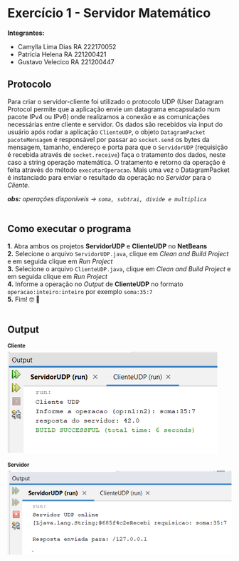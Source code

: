 # Exercício 1 - Servidor Matemático
**Integrantes:**
* Camylla Lima Dias RA 222170052
* Patrícia Helena   RA 221200421
* Gustavo Velecico  RA 221200447

## Protocolo
Para criar o servidor-cliente foi utilizado  o protocolo UDP (User Datagram Protocol permite que a aplicação envie um datagrama encapsulado num pacote IPv4 ou IPv6) onde realizamos a conexão e as comunicações necessárias entre cliente e servidor. Os dados são recebidos via input do usuário após rodar a aplicação ```ClienteUDP```, o objeto ```DatagramPacket pacoteMensagem``` é responsável por passar ao ```socket.send``` os bytes da mensagem, tamanho, endereço e porta para que o ```ServidorUDP``` (requisição é recebida através de ```socket.receive```) faça o tratamento dos dados, neste caso a string operação matemática. O tratamento e retorno da operação é feita através do método ```executarOperacao```. Mais uma vez o DatagramPacket é instanciado para enviar o resultado da operação no _Servidor_ para o _Cliente_.

_***obs:*** operações disponíveis -> ```soma, subtrai, divide e multiplica```_<br><br>




## Como executar o programa 
**1.** Abra ambos os projetos **ServidorUDP** e **ClienteUDP** no **NetBeans**<br>
**2.** Selecione o arquivo ```ServidorUDP.java```, clique em _Clean and Build Project_ e em seguida clique em _Run Project_<br>
**3.** Selecione o arquivo ```ClienteUDP.java```, clique em _Clean and Build Project_ e em seguida clique em _Run Project_<br>
**4.** Informe a operação no _Output_ de **ClienteUDP** no formato ```operacao:inteiro:inteiro``` por exemplo ```soma:35:7```<br>
**5.** Fim! :nerd_face: :tada:<br><br>


## Output
<sup>**Cliente**</sup><br>
![](https://github.com/camylladias/CC6270/blob/main/img/clienteudp.png?raw=true)<br>
<br>
<sup>**Servidor**</sup><br>
![](https://github.com/camylladias/CC6270/blob/main/img/servidorudp.png?raw=true)

